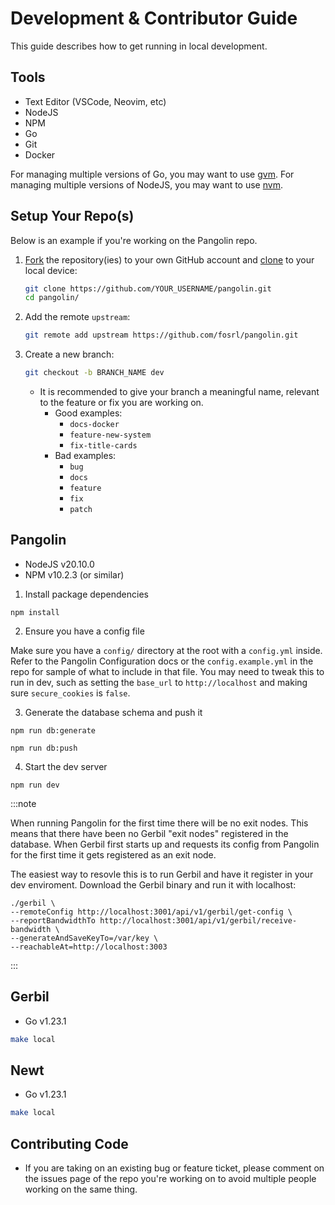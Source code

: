 # Development & Contributor Guide

This guide describes how to get running in local development.

## Tools

- Text Editor (VSCode, Neovim, etc)
- NodeJS
- NPM
- Go
- Git
- Docker

For managing multiple versions of Go, you may want to use [gvm](https://github.com/moovweb/gvm).
For managing multiple versions of NodeJS, you may want to use [nvm](https://github.com/nvm-sh/nvm).

## Setup Your Repo(s)

Below is an example if you're working on the Pangolin repo.

1. [Fork](https://help.github.com/articles/fork-a-repo/) the repository(ies) to your own GitHub account and [clone](https://help.github.com/articles/cloning-a-repository/) to your local device:

   ```bash
   git clone https://github.com/YOUR_USERNAME/pangolin.git
   cd pangolin/
   ```

2. Add the remote `upstream`:

   ```bash
   git remote add upstream https://github.com/fosrl/pangolin.git
   ```

3. Create a new branch:

   ```bash
   git checkout -b BRANCH_NAME dev
   ```

   - It is recommended to give your branch a meaningful name, relevant to the feature or fix you are working on.
     - Good examples:
       - `docs-docker`
       - `feature-new-system`
       - `fix-title-cards`
     - Bad examples:
       - `bug`
       - `docs`
       - `feature`
       - `fix`
       - `patch`

## Pangolin

- NodeJS v20.10.0
- NPM v10.2.3 (or similar)

1. Install package dependencies

```
npm install
```

2. Ensure you have a config file

Make sure you have a `config/` directory at the root with a `config.yml` inside. Refer to the Pangolin Configuration docs or the `config.example.yml` in the repo for sample of what to include in that file. You may need to tweak this to run in dev, such as setting the `base_url` to `http://localhost` and making sure `secure_cookies` is `false`.

3. Generate the database schema and push it

```
npm run db:generate
```

```
npm run db:push
```

4. Start the dev server

```
npm run dev
```

:::note

When running Pangolin for the first time there will be no exit nodes. This means that there have been no Gerbil "exit nodes" registered in the database. When Gerbil first starts up and requests its config from Pangolin for the first time it gets registered as an exit node.

The easiest way to resovle this is to run Gerbil and have it register in your dev enviroment. Download the Gerbil binary and run it with localhost:

```
./gerbil \
--remoteConfig http://localhost:3001/api/v1/gerbil/get-config \
--reportBandwidthTo http://localhost:3001/api/v1/gerbil/receive-bandwidth \
--generateAndSaveKeyTo=/var/key \
--reachableAt=http://localhost:3003
```

:::

## Gerbil

- Go v1.23.1

```bash
make local
```

## Newt

- Go v1.23.1

```bash
make local
```

## Contributing Code

- If you are taking on an existing bug or feature ticket, please comment on the issues page of the repo you're working on to avoid multiple people working on the same thing.
